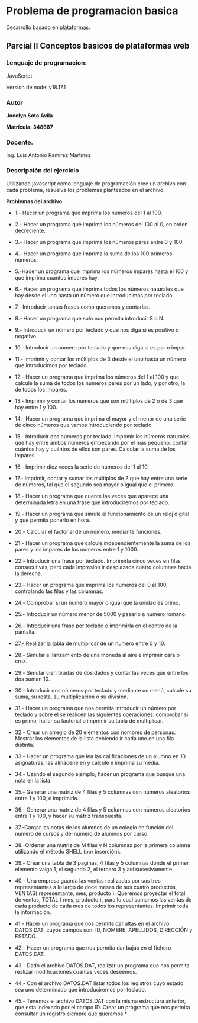 # Problema de programacion basica

Desarrollo basado en plataformas.

## Parcial II Conceptos basicos de plataformas web

### Lenguaje de programacion:

JavaScript 

Version de node: v18.17.1

### Autor

**Jocelyn Soto Avila**

**Matrícula: 348687**

### Docente.

Ing. Luis Antonio Ramírez Martínez

### Descripción del ejercicio

Utilizando javascript como lenguaje de programación cree un archivo con cada problema, resuelva los problemas planteados en el archivo.

**Problemas del archivo**

* 1.- Hacer un programa que imprima los números del 1 al 100. 

* 2.- Hacer un programa que imprima los números del 100 al 0, en orden decreciente.

* 3.- Hacer un programa que imprima los números pares entre 0 y 100.

* 4.- Hacer un programa que imprima la suma de los 100 primeros números.

* 5.-Hacer un programa que imprima los números impares hasta el 100 y que imprima cuantos impares hay.

* 6.- Hacer un programa que imprima todos los números naturales que hay desde el uno hasta un número que introducimos por teclado.

* 7.- Introducir tantas frases como queramos y contarlas.

* 8.- Hacer un programa que solo nos permita introducir S o N.

* 9.- Introducir un número por teclado y que nos diga si es positivo o negativo.

* 10.- Introducir un número por teclado y que nos diga si es par o impar.

* 11.- Imprimir y contar los múltiplos de 3 desde el uno hasta un número que introducimos por teclado.

* 12.- Hacer un programa que imprima los números del 1 al 100 y que calcule la suma de todos los números pares por un lado, y por otro, la de todos los impares.

* 13.- Imprimir y contar los números que son múltiplos de 2 o de 3 que hay entre 1 y 100.

* 14.- Hacer un programa que imprima el mayor y el menor de una serie de cinco números que vamos introduciendo por teclado.

* 15.- Introducir dos números por teclado. Imprimir los números naturales que hay entre ambos números empezando por el más pequeño, contar cuántos hay y cuántos de ellos son pares. Calcular la suma de los impares.

* 16.- Imprimir diez veces la serie de números del 1 al 10.

* 17.- Imprimir, contar y sumar los múltiplos de 2 que hay entre una serie de números, tal que el segundo sea mayor o igual que el primero.

* 18.- Hacer un programa que cuente las veces que aparece una determinada letra en una frase que introduciremos por teclado.

* 19.- Hacer un programa que simule el funcionamiento de un reloj digital y que permita ponerlo en hora.

* 20.- Calcular el factorial de un número, mediante funciones.

* 21.- Hacer un programa que calcule independientemente la suma de los pares y los impares de los números entre 1 y 1000.

* 22.- Introducir una frase por teclado. Imprimirla cinco veces en filas consecutivas, pero cada impresión ir desplazada cuatro columnas hacia la derecha.

* 23.- Hacer un programa que imprima los números del 0 al 100, controlando las filas y las columnas.

* 24.- Comprobar si un número mayor o igual que la unidad es primo.

* 25.- Introducir un número menor de 5000 y pasarlo a numero romano.

* 26.- Introducir una frase por teclado e imprimirla en el centro de la pantalla.

* 27.- Realizar la tabla de multiplicar de un numero entre 0 y 10.

* 28.- Simular el lanzamiento de una moneda al aire e imprimir cara o cruz.

* 29.- Simular cien tiradas de dos dados y contar las veces que entre los dos suman 10.

* 30.- Introducir dos números por teclado y mediante un menú, calcule su suma, su resta, su multiplicación o su división.

* 31.- Hacer un programa que nos permita introducir un número por teclado y sobre él se realicen las siguientes operaciones: comprobar si es primo, hallar su factorial o imprimir su tabla de multiplicar.

* 32.- Crear un arreglo de 20 elementos con nombres de personas. Mostrar los elementos de la lista debiendo ir cada uno en una fila distinta.

* 33.- Hacer un programa que lea las calificaciones de un alumno en 10 asignaturas, las almacene en y calcule e imprima su media.

* 34.- Usando el segundo ejemplo, hacer un programa que busque una nota en la lista.

* 35.- Generar una matriz de 4 filas y 5 columnas con números aleatorios entre 1 y 100, e imprimirla.

* 36.- Generar una matriz de 4 filas y 5 columnas con números aleatorios entre 1 y 100, y hacer su matriz transpuesta.

* 37.-Cargar las notas de los alumnos de un colegio en función del número de cursos y del número de alumnos por curso.

* 38.-Ordenar una matriz de M filas y N columnas por la primera columna utilizando el método SHELL (por inserción).

* 39.- Crear una tabla de 3 paginas, 4 filas y 5 columnas donde el primer elemento valga 1, el segundo 2, el tercero 3 y así sucesivamente.

* 40.- Una empresa guarda las ventas realizadas por sus tres representantes a lo largo de doce meses de sus cuatro productos, VENTAS( representante, mes, producto ). Queremos proyectar el total de ventas, TOTAL ( mes, producto ), para lo cual sumamos las ventas de cada producto de cada mes de todos los representantes. Imprimir toda la información.

* 41.- Hacer un programa que nos permita dar altas en el archivo DATOS.DAT, cuyos campos son: ID, NOMBRE, APELLIDOS, DIRECCIÓN y ESTADO.

* 42.- Hacer un programa que nos permita dar bajas en el fichero DATOS.DAT.

* 43.- Dado el archivo DATOS.DAT, realizar un programa que nos permita realizar modificaciones cuantas veces deseemos.

* 44.- Con el archivo DATOS.DAT listar todos los registros cuyo estado sea uno determinado que introduciremos por teclado.

* 45.- Tenemos el archivo DATOS.DAT con la misma estructura anterior, que esta indexado por el campo ID. Crear un programa que nos permita consultar un registro siempre que queramos.*